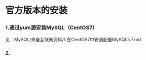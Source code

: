 官方版本的安装
================================================================================
### 1.通过yum源安装MySQL（CentOS7）
见：MySQL/来自互联网资料/1.在CentOS7中安装配置MySQL5.7.md

### 2.

